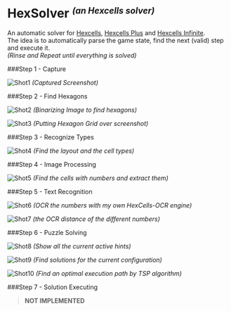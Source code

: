 HexSolver <i><small><sup>(an Hexcells solver)<sup></small></i>
==============================================================

An automatic solver for [Hexcells](http://www.matthewbrowngames.com/hexcells.html), [Hexcells Plus](http://www.matthewbrowngames.com/hexcellsplus.html) and [Hexcells Infinite](http://www.matthewbrowngames.com/hexcellsinfinite.html).  
The idea is to automatically parse the game state, find the next (valid) step and execute it.  
*(Rinse and Repeat until everything is solved)*

###Step 1 - Capture

![Shot1](https://raw.githubusercontent.com/Mikescher/HexSolver/master/README-FILES/shot1.png)
*(Captured Screenshot)*

###Step 2 - Find Hexagons

![Shot2](https://raw.githubusercontent.com/Mikescher/HexSolver/master/README-FILES/shot2.png)
*(Binarizing Image to find hexagons)*

![Shot3](https://raw.githubusercontent.com/Mikescher/HexSolver/master/README-FILES/shot3.png)
*(Putting Hexagon Grid over screenshot)*

###Step 3 - Recognize Types

![Shot4](https://raw.githubusercontent.com/Mikescher/HexSolver/master/README-FILES/shot4.png)
*(Find the layout and the cell types)*

###Step 4 - Image Processing

![Shot5](https://raw.githubusercontent.com/Mikescher/HexSolver/master/README-FILES/shot5.png)
*(Find the cells with numbers and extract them)*

###Step 5 - Text Recognition

![Shot6](https://raw.githubusercontent.com/Mikescher/HexSolver/master/README-FILES/shot6.png)
*(OCR the numbers with my own HexCells-OCR engine)*

![Shot7](https://raw.githubusercontent.com/Mikescher/HexSolver/master/README-FILES/shot7.png)
*(the OCR distance of the different numbers)*

###Step 6 - Puzzle Solving

![Shot8](https://raw.githubusercontent.com/Mikescher/HexSolver/master/README-FILES/shot8.png)
*(Show all the current active hints)*

![Shot9](https://raw.githubusercontent.com/Mikescher/HexSolver/master/README-FILES/shot9.png)
*(Find solutions for the current configuration)*

![Shot10](https://raw.githubusercontent.com/Mikescher/HexSolver/master/README-FILES/shot10.png)
*(Find an optimal execution path by TSP algorithm)*

###Step 7 - Solution Executing

> **NOT IMPLEMENTED**